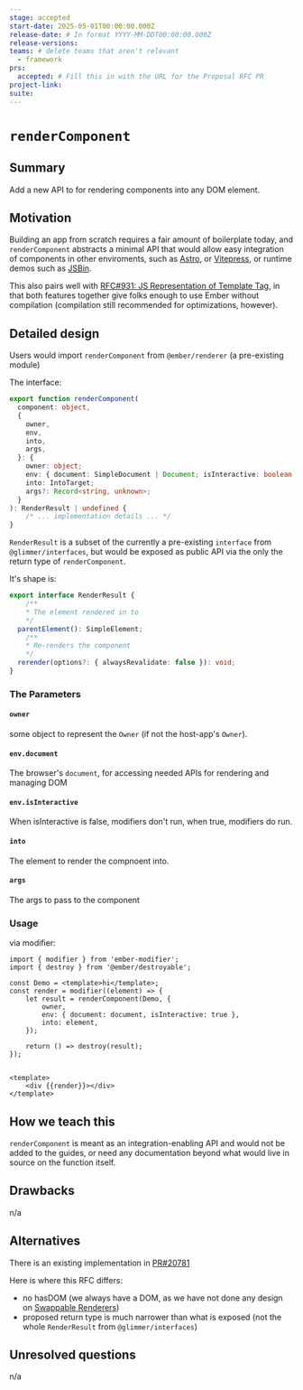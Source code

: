 ```yaml
---
stage: accepted
start-date: 2025-05-01T00:00:00.000Z
release-date: # In format YYYY-MM-DDT00:00:00.000Z
release-versions:
teams: # delete teams that aren't relevant
  - framework
prs:
  accepted: # Fill this in with the URL for the Proposal RFC PR
project-link:
suite: 
---
```


<!--- 
Directions for above: 

stage: Leave as is
start-date: Fill in with today's date, 2032-12-01T00:00:00.000Z
release-date: Leave as is
release-versions: Leave as is
teams: Include only the [team(s)](README.md#relevant-teams) for which this RFC applies
prs:
  accepted: Fill this in with the URL for the Proposal RFC PR
project-link: Leave as is
suite: Leave as is
-->

<!-- Replace "RFC title" with the title of your RFC -->

# `renderComponent` 

## Summary

Add a new API to for rendering components into any DOM element.

## Motivation

Building an app from scratch requires a fair amount of boilerplate today, and `renderComponent` abstracts a minimal API that would allow easy integration of components in other enviroments, such as [Astro](https://astro.build/), or [Vitepress](https://vitepress.dev/), or runtime demos such as [JSBin](https://jsbin.com/).

This also pairs well with [RFC#931: JS Representation of Template Tag](https://github.com/emberjs/rfcs/pull/931), in that both features together give folks enough to use Ember without compilation (compilation still recommended for optimizations, however).


## Detailed design

Users would import `renderComponent` from `@ember/renderer` (a pre-existing module)

The interface:
```ts
export function renderComponent(
  component: object,
  {
    owner,
    env,
    into,
    args,
  }: {
    owner: object;
    env: { document: SimpleDocument | Document; isInteractive: boolean; };
    into: IntoTarget;
    args?: Record<string, unknown>;
  }
): RenderResult | undefined {
    /* ... implementation details ... */
}
```

`RenderResult` is a subset of the currently a pre-existing `interface` from `@glimmer/interfaces`, but would be exposed as public API via the only the return type of `renderComponent`.

It's shape is:
```ts
export interface RenderResult {
    /**
    * The element rendered in to 
    */
  parentElement(): SimpleElement;
    /**
    * Re-renders the component
    */
  rerender(options?: { alwaysRevalidate: false }): void;
}
```

### The Parameters


#### `owner`

some object to represent the `Owner` (if not the host-app's `Owner`).

#### `env.document`

The browser's `document`, for accessing needed APIs for rendering and managing DOM

#### `env.isInteractive`

When isInteractive is false, modifiers don't run, when true, modifiers do run.

#### `into`

The element to render the compnoent into.

#### `args`

The args to pass to the component

### Usage

via modifier:
```gjs
import { modifier } from 'ember-modifier';
import { destroy } from '@ember/destroyable';

const Demo = <template>hi</template>;
const render = modifier((element) => {
    let result = renderComponent(Demo, {
        owner,
        env: { document: document, isInteractive: true },
        into: element,
    });

    return () => destroy(result);
});


<template>
    <div {{render}}></div>
</template>
```

## How we teach this

`renderComponent` is meant as an integration-enabling API and would not be added to the guides, or need any documentation beyond what would live in source on the function itself.

## Drawbacks

n/a

## Alternatives

There is an existing implementation in [PR#20781](https://github.com/emberjs/ember.js/pull/20781/)

Here is where this RFC differs:
- no hasDOM (we always have a DOM, as we have not done any design on [Swappable Renderers](https://github.com/emberjs/ember.js/issues/20648))
- proposed return type is much narrower than what is exposed (not the whole `RenderResult` from `@glimmer/interfaces`)

## Unresolved questions

n/a
